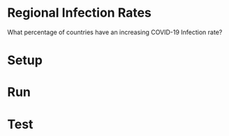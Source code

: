 # Regional Infection Rates
What percentage of countries have an increasing COVID-19 Infection rate?

# Setup

# Run

# Test

